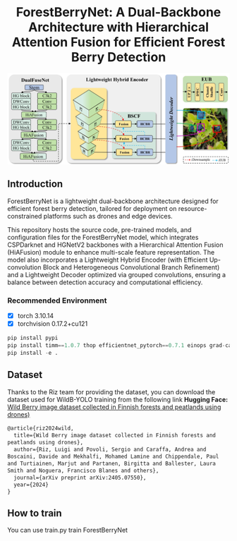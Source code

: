 # <div style="text-align: center;">ForestBerryNet: A Dual-Backbone Architecture with Hierarchical Attention Fusion for Efficient Forest Berry Detection</div>

![ForestBerryNet](ForestBerryNet.jpg)



## Introduction 
ForestBerryNet is a lightweight dual-backbone architecture designed for efficient forest berry detection, tailored for deployment on resource-constrained platforms such as drones and edge devices.

This repository hosts the source code, pre-trained models, and configuration files for the ForestBerryNet model, which integrates CSPDarknet and HGNetV2 backbones with a Hierarchical Attention Fusion (HiAFusion) module to enhance multi-scale feature representation. The model also incorporates a Lightweight Hybrid Encoder (with Efficient Up-convolution Block and Heterogeneous Convolutional Branch Refinement) and a Lightweight Decoder optimized via grouped convolutions, ensuring a balance between detection accuracy and computational efficiency.

### Recommended Environment

- [x] torch 3.10.14
- [x] torchvision 0.17.2+cu121

```python
pip install pypi
pip install timm==1.0.7 thop efficientnet_pytorch==0.7.1 einops grad-cam==1.4.8 dill==0.3.8 albumentations==1.4.11 pytorch_wavelets==1.3.0 tidecv PyWavelets opencv-python -i https://pypi.tuna.tsinghua.edu.cn/simple
pip install -e .
```
## Dataset
Thanks to the Riz team for providing the dataset, you can download the dataset used for WildB-YOLO training from the following link 
**Hugging Face:** [Wild Berry image dataset collected in Finnish forests and peatlands using drones)](https://huggingface.co/datasets/FBK-TeV/WildBe)
```
@article{riz2024wild,
  title={Wild Berry image dataset collected in Finnish forests and peatlands using drones},
  author={Riz, Luigi and Povoli, Sergio and Caraffa, Andrea and Boscaini, Davide and Mekhalfi, Mohamed Lamine and Chippendale, Paul and Turtiainen, Marjut and Partanen, Birgitta and Ballester, Laura Smith and Noguera, Francisco Blanes and others},
  journal={arXiv preprint arXiv:2405.07550},
  year={2024}
}
```
## How to train
You can use train.py train ForestBerryNet
